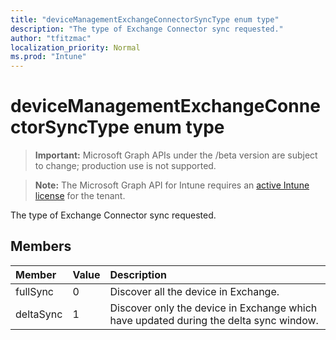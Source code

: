 ```yaml
---
title: "deviceManagementExchangeConnectorSyncType enum type"
description: "The type of Exchange Connector sync requested."
author: "tfitzmac"
localization_priority: Normal
ms.prod: "Intune"
---
```


# deviceManagementExchangeConnectorSyncType enum type

> **Important:** Microsoft Graph APIs under the /beta version are subject to change; production use is not supported.

> **Note:** The Microsoft Graph API for Intune requires an [active Intune license](https://go.microsoft.com/fwlink/?linkid=839381) for the tenant.

The type of Exchange Connector sync requested.

## Members
|Member|Value|Description|
|:---|:---|:---|
|fullSync|0|Discover all the device in Exchange.|
|deltaSync|1|Discover only the device in Exchange which have updated during the delta sync window.|




